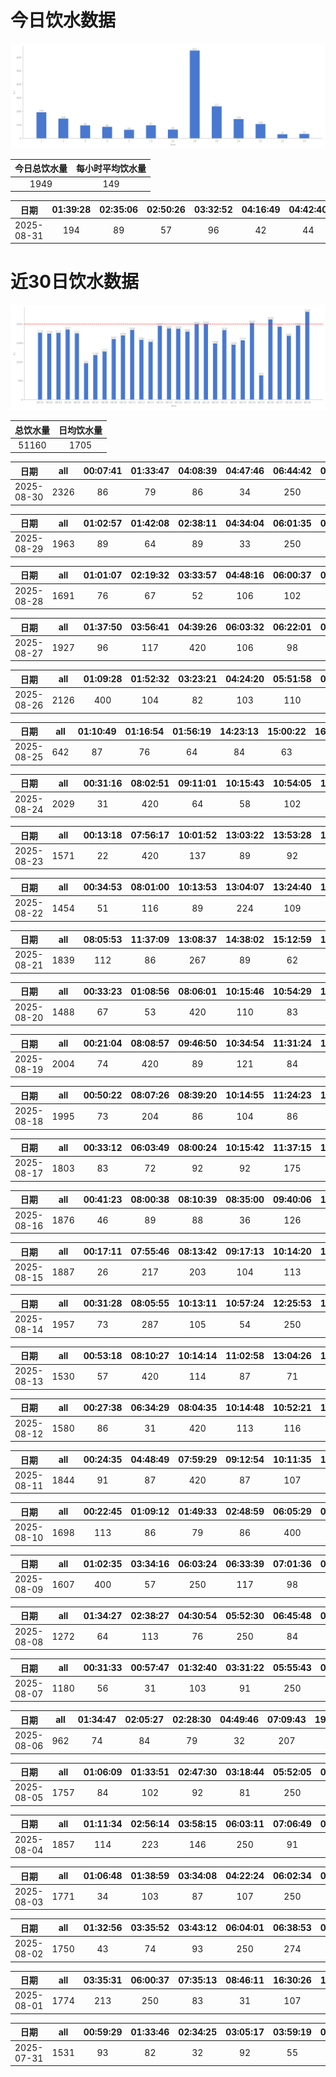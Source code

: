 # 今日饮水数据

<div align=center>
<img src="today.png" style="zoom: 100%;" />

| 今日总饮水量 | 每小时平均饮水量 |
| :----: | :----: |
| 1949 | 149 |
</div>

| 日期 | 01:39:28 | 02:35:06 | 02:50:26 | 03:32:52 | 04:16:49 | 04:42:40 | 05:16:24 | 05:21:00 | 13:52:22 | 16:17:24 | 18:14:08 | 18:43:55 | 19:08:34 | 19:34:57 | 19:35:39 | 20:31:33 | 20:55:07 | 21:01:31 | 21:18:37 | 22:32:37 | 23:02:14 |
| :----: | :----: | :----: | :----: | :----: | :----: | :----: | :----: | :----: | :----: | :----: | :----: | :----: | :----: | :----: | :----: | :----: | :----: | :----: | :----: | :----: | :----: |
| 2025-08-31 | 194 | 89 | 57 | 96 | 42 | 44 | 31 | 33 | 97 | 65 | 600 | 51 | 72 | 96 | 69 | 84 | 59 | 57 | 49 | 31 | 33 |

# 近30日饮水数据

<div align=center>
<img src="30.png"style="zoom: 100%;" />

| 总饮水量 | 日均饮水量 |
| :----: | :----: |
| 51160 | 1705 |
</div>

| 日期 | all | 00:07:41 | 01:33:47 | 04:08:39 | 04:47:46 | 06:44:42 | 08:29:29 | 13:50:50 | 20:54:48 | 21:25:08 | 22:45:57 | 23:16:40 | 23:24:27 |
| :----: | :----: | :----: | :----: | :----: | :----: | :----: | :----: | :----: | :----: | :----: | :----: | :----: | :----: |
| 2025-08-30 | 2326 | 86 | 79 | 86 | 34 | 250 | 54 | 96 | 840 | 420 | 216 | 63 | 102 |

| 日期 | all | 01:02:57 | 01:42:08 | 02:38:11 | 04:34:04 | 06:01:35 | 07:15:44 | 07:46:41 | 08:15:53 | 09:14:48 | 14:55:09 | 19:23:37 | 20:13:33 | 20:42:04 | 21:04:42 | 21:57:10 | 22:46:39 | 23:15:34 |
| :----: | :----: | :----: | :----: | :----: | :----: | :----: | :----: | :----: | :----: | :----: | :----: | :----: | :----: | :----: | :----: | :----: | :----: | :----: |
| 2025-08-29 | 1963 | 89 | 64 | 89 | 33 | 250 | 203 | 55 | 61 | 33 | 49 | 300 | 57 | 63 | 82 | 307 | 61 | 167 |

| 日期 | all | 01:01:07 | 02:19:32 | 03:33:57 | 04:48:16 | 06:00:37 | 07:49:04 | 09:20:34 | 16:49:09 | 17:11:09 | 17:38:18 | 17:59:08 | 18:39:27 | 19:43:41 | 20:09:46 | 20:28:58 | 22:39:48 | 22:49:29 | 23:59:51 |
| :----: | :----: | :----: | :----: | :----: | :----: | :----: | :----: | :----: | :----: | :----: | :----: | :----: | :----: | :----: | :----: | :----: | :----: | :----: | :----: |
| 2025-08-28 | 1691 | 76 | 67 | 52 | 106 | 102 | 62 | 21 | 61 | 82 | 68 | 43 | 66 | 33 | 226 | 197 | 114 | 84 | 231 |

| 日期 | all | 01:37:50 | 03:56:41 | 04:39:26 | 06:03:32 | 06:22:01 | 07:13:58 | 08:15:39 | 09:18:39 | 18:09:41 | 19:16:30 | 19:49:26 | 20:28:44 | 22:38:56 | 22:43:17 | 23:34:39 |
| :----: | :----: | :----: | :----: | :----: | :----: | :----: | :----: | :----: | :----: | :----: | :----: | :----: | :----: | :----: | :----: | :----: |
| 2025-08-27 | 1927 | 96 | 117 | 420 | 106 | 98 | 87 | 76 | 23 | 200 | 99 | 87 | 33 | 62 | 189 | 234 |

| 日期 | all | 01:09:28 | 01:52:32 | 03:23:21 | 04:24:20 | 05:51:58 | 06:25:52 | 07:25:34 | 08:21:59 | 09:19:46 | 16:41:05 | 16:50:44 | 17:10:57 | 17:22:11 | 18:19:16 | 18:43:47 | 18:56:02 | 19:49:10 | 20:07:00 | 20:31:49 | 22:34:01 | 23:30:19 |
| :----: | :----: | :----: | :----: | :----: | :----: | :----: | :----: | :----: | :----: | :----: | :----: | :----: | :----: | :----: | :----: | :----: | :----: | :----: | :----: | :----: | :----: | :----: |
| 2025-08-26 | 2126 | 400 | 104 | 82 | 103 | 110 | 84 | 98 | 67 | 79 | 21 | 83 | 121 | 29 | 91 | 102 | 92 | 96 | 33 | 28 | 217 | 86 |

| 日期 | all | 01:10:49 | 01:16:54 | 01:56:19 | 14:23:13 | 15:00:22 | 16:46:46 | 20:33:57 | 20:51:04 |
| :----: | :----: | :----: | :----: | :----: | :----: | :----: | :----: | :----: | :----: |
| 2025-08-25 | 642 | 87 | 76 | 64 | 84 | 63 | 42 | 63 | 163 |

| 日期 | all | 00:31:16 | 08:02:51 | 09:11:01 | 10:15:43 | 10:54:05 | 11:23:01 | 11:46:37 | 12:18:15 | 13:04:53 | 14:57:34 | 15:15:16 | 17:35:53 | 18:59:13 | 19:59:37 | 21:55:34 | 22:14:49 | 22:44:35 | 23:16:50 |
| :----: | :----: | :----: | :----: | :----: | :----: | :----: | :----: | :----: | :----: | :----: | :----: | :----: | :----: | :----: | :----: | :----: | :----: | :----: | :----: |
| 2025-08-24 | 2029 | 31 | 420 | 64 | 58 | 102 | 87 | 51 | 200 | 99 | 89 | 62 | 114 | 114 | 54 | 300 | 53 | 88 | 43 |

| 日期 | all | 00:13:18 | 07:56:17 | 10:01:52 | 13:03:22 | 13:53:28 | 15:22:49 | 16:12:03 | 20:41:34 | 22:13:48 | 22:30:14 | 23:04:42 | 23:35:33 |
| :----: | :----: | :----: | :----: | :----: | :----: | :----: | :----: | :----: | :----: | :----: | :----: | :----: | :----: |
| 2025-08-23 | 1571 | 22 | 420 | 137 | 89 | 92 | 52 | 89 | 102 | 300 | 103 | 91 | 74 |

| 日期 | all | 00:34:53 | 08:01:00 | 10:13:53 | 13:04:07 | 13:24:40 | 14:16:26 | 15:16:00 | 16:31:18 | 17:08:49 | 17:35:13 | 18:39:08 | 20:39:42 | 22:04:25 | 22:35:10 | 22:56:48 | 23:36:40 |
| :----: | :----: | :----: | :----: | :----: | :----: | :----: | :----: | :----: | :----: | :----: | :----: | :----: | :----: | :----: | :----: | :----: | :----: |
| 2025-08-22 | 1454 | 51 | 116 | 89 | 224 | 109 | 79 | 78 | 116 | 56 | 87 | 89 | 96 | 88 | 61 | 79 | 36 |

| 日期 | all | 08:05:53 | 11:37:09 | 13:08:37 | 14:38:02 | 15:12:59 | 15:27:27 | 17:25:07 | 19:46:41 | 21:52:27 | 22:31:48 | 22:44:15 | 23:44:58 | 23:58:06 |
| :----: | :----: | :----: | :----: | :----: | :----: | :----: | :----: | :----: | :----: | :----: | :----: | :----: | :----: | :----: |
| 2025-08-21 | 1839 | 112 | 86 | 267 | 89 | 62 | 420 | 67 | 109 | 300 | 92 | 117 | 34 | 84 |

| 日期 | all | 00:33:23 | 01:08:56 | 08:06:01 | 10:15:46 | 10:54:29 | 13:03:22 | 14:00:23 | 14:51:47 | 16:08:10 | 17:31:48 | 21:59:30 |
| :----: | :----: | :----: | :----: | :----: | :----: | :----: | :----: | :----: | :----: | :----: | :----: | :----: |
| 2025-08-20 | 1488 | 67 | 53 | 420 | 110 | 83 | 89 | 91 | 317 | 112 | 32 | 114 |

| 日期 | all | 00:21:04 | 08:08:57 | 09:46:50 | 10:34:54 | 11:31:24 | 13:02:22 | 13:45:48 | 14:09:45 | 16:26:26 | 17:14:38 | 17:43:28 | 18:37:37 | 20:27:02 | 21:32:12 | 23:32:29 | 23:51:07 |
| :----: | :----: | :----: | :----: | :----: | :----: | :----: | :----: | :----: | :----: | :----: | :----: | :----: | :----: | :----: | :----: | :----: | :----: |
| 2025-08-19 | 2004 | 74 | 420 | 89 | 121 | 84 | 89 | 109 | 89 | 82 | 101 | 35 | 173 | 63 | 300 | 114 | 61 |

| 日期 | all | 00:50:22 | 08:07:26 | 08:39:20 | 10:14:55 | 11:24:23 | 13:06:07 | 13:40:30 | 15:02:28 | 15:30:42 | 17:10:20 | 17:45:39 | 19:23:41 | 21:39:12 | 21:58:18 | 22:11:06 | 22:30:20 | 22:55:16 |
| :----: | :----: | :----: | :----: | :----: | :----: | :----: | :----: | :----: | :----: | :----: | :----: | :----: | :----: | :----: | :----: | :----: | :----: | :----: |
| 2025-08-18 | 1995 | 73 | 204 | 86 | 104 | 86 | 94 | 94 | 197 | 89 | 76 | 33 | 420 | 89 | 92 | 113 | 112 | 33 |

| 日期 | all | 00:33:12 | 06:03:49 | 08:00:24 | 10:15:42 | 11:37:15 | 12:15:49 | 12:41:25 | 13:10:03 | 14:12:06 | 14:57:47 | 15:15:04 | 16:14:49 | 17:36:10 | 19:06:22 | 19:58:06 | 21:35:42 | 21:48:23 | 22:23:01 |
| :----: | :----: | :----: | :----: | :----: | :----: | :----: | :----: | :----: | :----: | :----: | :----: | :----: | :----: | :----: | :----: | :----: | :----: | :----: | :----: |
| 2025-08-17 | 1803 | 83 | 72 | 92 | 92 | 175 | 100 | 89 | 91 | 84 | 114 | 33 | 94 | 104 | 86 | 114 | 200 | 91 | 89 |

| 日期 | all | 00:41:23 | 08:00:38 | 08:10:39 | 08:35:00 | 09:40:06 | 10:17:17 | 11:01:23 | 12:18:00 | 14:01:33 | 14:48:18 | 15:20:56 | 16:45:40 | 17:37:55 | 19:28:11 | 20:41:48 | 22:01:15 | 22:50:59 | 23:13:53 |
| :----: | :----: | :----: | :----: | :----: | :----: | :----: | :----: | :----: | :----: | :----: | :----: | :----: | :----: | :----: | :----: | :----: | :----: | :----: | :----: |
| 2025-08-16 | 1876 | 46 | 89 | 88 | 36 | 126 | 91 | 82 | 100 | 400 | 78 | 104 | 79 | 88 | 98 | 82 | 112 | 89 | 88 |

| 日期 | all | 00:17:11 | 07:55:46 | 08:13:42 | 09:17:13 | 10:14:20 | 10:14:52 | 11:03:30 | 13:02:26 | 13:48:47 | 14:31:40 | 14:45:51 | 15:14:36 | 18:35:23 | 21:17:20 | 21:22:08 | 23:23:35 | 23:56:38 |
| :----: | :----: | :----: | :----: | :----: | :----: | :----: | :----: | :----: | :----: | :----: | :----: | :----: | :----: | :----: | :----: | :----: | :----: | :----: |
| 2025-08-15 | 1887 | 26 | 217 | 203 | 104 | 113 | 127 | 89 | 34 | 102 | 77 | 64 | 76 | 91 | 300 | 102 | 69 | 93 |

| 日期 | all | 00:31:28 | 08:05:55 | 10:13:11 | 10:57:24 | 12:25:53 | 13:05:33 | 14:16:54 | 15:24:44 | 16:29:09 | 16:59:56 | 18:30:22 | 20:03:03 | 22:13:49 | 22:22:20 | 22:40:07 | 23:26:53 |
| :----: | :----: | :----: | :----: | :----: | :----: | :----: | :----: | :----: | :----: | :----: | :----: | :----: | :----: | :----: | :----: | :----: | :----: |
| 2025-08-14 | 1957 | 73 | 287 | 105 | 54 | 250 | 103 | 169 | 93 | 84 | 45 | 89 | 77 | 300 | 114 | 62 | 52 |

| 日期 | all | 00:53:18 | 08:10:27 | 10:14:14 | 11:02:58 | 13:04:26 | 13:34:17 | 15:02:01 | 16:05:12 | 20:18:12 | 21:53:55 | 22:58:57 | 23:47:04 |
| :----: | :----: | :----: | :----: | :----: | :----: | :----: | :----: | :----: | :----: | :----: | :----: | :----: | :----: |
| 2025-08-13 | 1530 | 57 | 420 | 114 | 87 | 71 | 89 | 189 | 104 | 87 | 112 | 109 | 91 |

| 日期 | all | 00:27:38 | 06:34:29 | 08:04:35 | 10:14:48 | 10:52:21 | 12:22:02 | 13:08:07 | 14:36:39 | 20:44:46 | 21:42:11 | 22:19:39 | 22:46:20 |
| :----: | :----: | :----: | :----: | :----: | :----: | :----: | :----: | :----: | :----: | :----: | :----: | :----: | :----: |
| 2025-08-12 | 1580 | 86 | 31 | 420 | 113 | 116 | 101 | 94 | 102 | 47 | 300 | 106 | 64 |

| 日期 | all | 00:24:35 | 04:48:49 | 07:59:29 | 09:12:54 | 10:11:35 | 12:41:32 | 13:48:06 | 14:23:32 | 14:56:48 | 16:38:54 | 18:29:03 | 19:02:40 | 21:31:48 | 22:21:19 | 22:45:48 |
| :----: | :----: | :----: | :----: | :----: | :----: | :----: | :----: | :----: | :----: | :----: | :----: | :----: | :----: | :----: | :----: | :----: |
| 2025-08-11 | 1844 | 91 | 87 | 420 | 87 | 107 | 107 | 110 | 171 | 61 | 112 | 56 | 91 | 200 | 67 | 77 |

| 日期 | all | 00:22:45 | 01:09:12 | 01:49:33 | 02:48:59 | 06:05:29 | 07:23:32 | 07:53:17 | 07:54:59 | 08:18:14 | 17:13:40 | 20:10:50 | 21:06:38 | 22:45:09 | 22:59:53 | 23:22:15 |
| :----: | :----: | :----: | :----: | :----: | :----: | :----: | :----: | :----: | :----: | :----: | :----: | :----: | :----: | :----: | :----: | :----: |
| 2025-08-10 | 1698 | 113 | 86 | 79 | 86 | 400 | 62 | 33 | 47 | 73 | 86 | 86 | 89 | 300 | 81 | 77 |

| 日期 | all | 01:02:35 | 03:34:16 | 06:03:24 | 06:33:39 | 07:01:36 | 07:55:27 | 08:12:42 | 09:14:04 | 19:43:34 | 21:11:46 | 22:26:28 | 23:36:51 |
| :----: | :----: | :----: | :----: | :----: | :----: | :----: | :----: | :----: | :----: | :----: | :----: | :----: | :----: |
| 2025-08-09 | 1607 | 400 | 57 | 250 | 117 | 98 | 32 | 43 | 87 | 300 | 84 | 83 | 56 |

| 日期 | all | 01:34:27 | 02:38:27 | 04:30:54 | 05:52:30 | 06:45:48 | 07:47:41 | 09:13:27 | 18:47:23 | 19:31:08 | 20:14:59 | 20:28:39 |
| :----: | :----: | :----: | :----: | :----: | :----: | :----: | :----: | :----: | :----: | :----: | :----: | :----: |
| 2025-08-08 | 1272 | 64 | 113 | 76 | 250 | 84 | 89 | 92 | 300 | 64 | 105 | 35 |

| 日期 | all | 00:31:33 | 00:57:47 | 01:32:40 | 03:31:22 | 05:55:43 | 06:52:39 | 17:56:27 | 20:02:53 | 20:11:26 | 20:41:19 | 22:44:02 | 23:15:48 |
| :----: | :----: | :----: | :----: | :----: | :----: | :----: | :----: | :----: | :----: | :----: | :----: | :----: | :----: |
| 2025-08-07 | 1180 | 56 | 31 | 103 | 91 | 250 | 114 | 103 | 77 | 61 | 102 | 89 | 103 |

| 日期 | all | 01:34:47 | 02:05:27 | 02:28:30 | 04:49:46 | 07:09:43 | 19:04:54 | 20:10:47 | 22:39:13 |
| :----: | :----: | :----: | :----: | :----: | :----: | :----: | :----: | :----: | :----: |
| 2025-08-06 | 962 | 74 | 84 | 79 | 32 | 207 | 300 | 97 | 89 |

| 日期 | all | 01:06:09 | 01:33:51 | 02:47:30 | 03:18:44 | 05:52:05 | 07:32:48 | 08:23:34 | 16:22:04 | 17:21:13 | 18:09:04 | 19:02:29 | 20:38:27 | 20:53:08 | 21:32:27 | 22:46:52 | 23:33:58 |
| :----: | :----: | :----: | :----: | :----: | :----: | :----: | :----: | :----: | :----: | :----: | :----: | :----: | :----: | :----: | :----: | :----: | :----: |
| 2025-08-05 | 1757 | 84 | 102 | 92 | 81 | 250 | 101 | 91 | 63 | 147 | 34 | 91 | 73 | 286 | 46 | 114 | 102 |

| 日期 | all | 01:11:34 | 02:56:14 | 03:58:15 | 06:03:11 | 07:06:49 | 07:37:59 | 08:10:07 | 15:41:23 | 18:48:49 | 19:15:42 | 21:12:20 | 23:27:20 |
| :----: | :----: | :----: | :----: | :----: | :----: | :----: | :----: | :----: | :----: | :----: | :----: | :----: | :----: |
| 2025-08-04 | 1857 | 114 | 223 | 146 | 250 | 91 | 72 | 89 | 51 | 300 | 67 | 54 | 400 |

| 日期 | all | 01:06:48 | 01:38:59 | 03:34:08 | 04:22:24 | 06:02:34 | 07:24:38 | 08:08:52 | 09:02:08 | 16:37:21 | 17:51:09 | 19:10:15 | 20:32:16 | 20:55:33 | 22:39:18 |
| :----: | :----: | :----: | :----: | :----: | :----: | :----: | :----: | :----: | :----: | :----: | :----: | :----: | :----: | :----: | :----: |
| 2025-08-03 | 1771 | 34 | 103 | 87 | 107 | 250 | 103 | 65 | 57 | 82 | 300 | 84 | 56 | 43 | 400 |

| 日期 | all | 01:32:56 | 03:35:52 | 03:43:12 | 06:04:01 | 06:38:53 | 07:55:40 | 09:18:34 | 15:20:33 | 16:58:20 | 18:12:29 | 19:42:43 | 20:19:07 | 20:33:47 | 22:32:43 | 22:42:50 |
| :----: | :----: | :----: | :----: | :----: | :----: | :----: | :----: | :----: | :----: | :----: | :----: | :----: | :----: | :----: | :----: | :----: |
| 2025-08-02 | 1750 | 43 | 74 | 93 | 250 | 274 | 55 | 32 | 23 | 56 | 300 | 102 | 97 | 23 | 221 | 107 |

| 日期 | all | 03:35:31 | 06:00:37 | 07:35:13 | 08:46:11 | 16:30:26 | 17:54:17 | 19:23:57 | 20:11:45 | 20:30:30 | 21:21:18 | 23:42:44 |
| :----: | :----: | :----: | :----: | :----: | :----: | :----: | :----: | :----: | :----: | :----: | :----: | :----: |
| 2025-08-01 | 1774 | 213 | 250 | 83 | 31 | 107 | 200 | 61 | 89 | 53 | 287 | 400 |

| 日期 | all | 00:59:29 | 01:33:46 | 02:34:25 | 03:05:17 | 03:59:19 | 04:35:40 | 06:03:18 | 07:11:25 | 17:46:52 | 19:22:03 | 20:14:47 | 20:51:03 | 22:47:06 |
| :----: | :----: | :----: | :----: | :----: | :----: | :----: | :----: | :----: | :----: | :----: | :----: | :----: | :----: | :----: |
| 2025-07-31 | 1531 | 93 | 82 | 32 | 92 | 55 | 34 | 250 | 176 | 63 | 64 | 83 | 420 | 87 |


